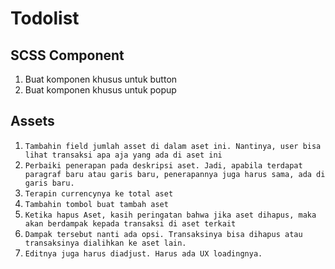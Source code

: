 # Todolist

## SCSS Component
1. Buat komponen khusus untuk button
2. Buat komponen khusus untuk popup

## Assets
1. `Tambahin field jumlah asset di dalam aset ini. Nantinya, user bisa lihat transaksi apa aja yang ada di aset ini`
2. `Perbaiki penerapan pada deskripsi aset. Jadi, apabila terdapat paragraf baru atau garis baru, penerapannya juga harus sama, ada di garis baru.`
3. `Terapin currencynya ke total aset` 
4. `Tambahin tombol buat tambah aset`
5. `Ketika hapus Aset, kasih peringatan bahwa jika aset dihapus, maka akan berdampak kepada transaksi di aset terkait`
6. `Dampak tersebut nanti ada opsi. Transaksinya bisa dihapus atau transaksinya dialihkan ke aset lain.` 
7. `Editnya juga harus diadjust. Harus ada UX loadingnya.`